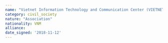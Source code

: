 ```yaml
---
name: "Vietnet Information Technology and Communication Center (VIETNET-ICT)"
category: civil_society
nature: "Association"
nationality: VNM
alliance: 
date_signed: '2018-11-12'
---
```

    